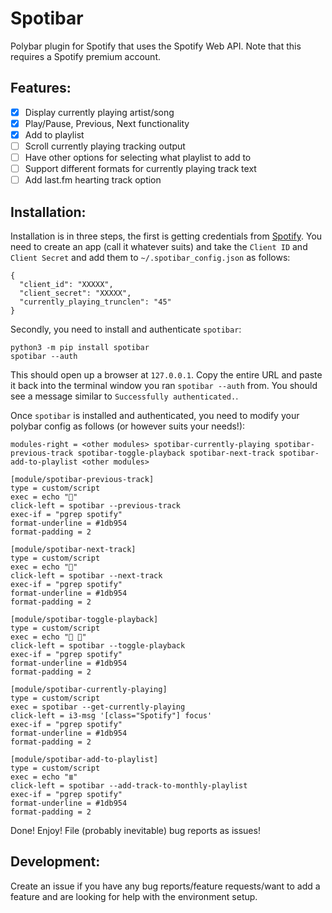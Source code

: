 # Spotibar

  Polybar plugin for Spotify that uses the Spotify Web API. Note that this
requires a Spotify premium account.

## Features:
  - [x] Display currently playing artist/song
  - [x] Play/Pause, Previous, Next functionality
  - [x] Add to playlist
  - [ ] Scroll currently playing tracking output
  - [ ] Have other options for selecting what playlist to add to
  - [ ] Support different formats for currently playing track text
  - [ ] Add last.fm hearting track option

## Installation:
  Installation is in three steps, the first is getting credentials from [Spotify](https://developer.spotify.com/dashboard/applications). You need to create an app (call it whatever suits) and take the `Client ID` and `Client Secret` and add them to `~/.spotibar_config.json` as follows:
```
{
  "client_id": "XXXXX",
  "client_secret": "XXXXX",
  "currently_playing_trunclen": "45"
}
```

  Secondly, you need to install and authenticate `spotibar`:
```
python3 -m pip install spotibar
spotibar --auth
```
  This should open up a browser at `127.0.0.1`. Copy the entire URL and paste
it back into the terminal window you ran `spotibar --auth` from. You should see
a message similar to `Successfully authenticated.`.
  
  Once `spotibar` is installed and authenticated, you need to modify your
polybar config as follows (or however suits your needs!):
```
modules-right = <other modules> spotibar-currently-playing spotibar-previous-track spotibar-toggle-playback spotibar-next-track spotibar-add-to-playlist <other modules>

[module/spotibar-previous-track]
type = custom/script
exec = echo ""
click-left = spotibar --previous-track
exec-if = "pgrep spotify"
format-underline = #1db954
format-padding = 2

[module/spotibar-next-track]
type = custom/script
exec = echo ""
click-left = spotibar --next-track
exec-if = "pgrep spotify"
format-underline = #1db954
format-padding = 2

[module/spotibar-toggle-playback]
type = custom/script
exec = echo " "
click-left = spotibar --toggle-playback
exec-if = "pgrep spotify"
format-underline = #1db954
format-padding = 2

[module/spotibar-currently-playing]
type = custom/script
exec = spotibar --get-currently-playing
click-left = i3-msg '[class="Spotify"] focus'
exec-if = "pgrep spotify"
format-underline = #1db954
format-padding = 2

[module/spotibar-add-to-playlist]
type = custom/script
exec = echo "≣"
click-left = spotibar --add-track-to-monthly-playlist
exec-if = "pgrep spotify"
format-underline = #1db954
format-padding = 2
```

  Done! Enjoy! File (probably inevitable) bug reports as issues!

## Development:
  Create an issue if you have any bug reports/feature requests/want to add
a feature and are looking for help with the environment setup.

